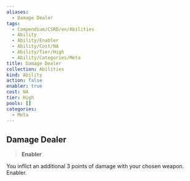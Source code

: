 ```yaml
---
aliases:
  - Damage Dealer
tags:
  - Compendium/CSRD/en/Abilities
  - Ability
  - Ability/Enabler
  - Ability/Cost/NA
  - Ability/Tier/High
  - Ability/Categories/Meta
title: Damage Dealer
collection: Abilities
kind: Ability
action: false
enabler: true
cost: NA
tier: High
pools: []
categories:
  - Meta
---
```

## Damage Dealer  
>**Enabler**
  
You inflict an additional 3 points of damage with your chosen weapon. Enabler.